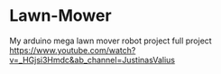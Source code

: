 # Lawn-Mower
My arduino mega lawn mover robot project
full project https://www.youtube.com/watch?v=_HGjsi3Hmdc&ab_channel=JustinasValius
